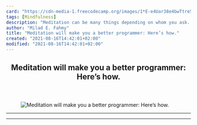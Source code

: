 ```yaml
---
card: "https://cdn-media-1.freecodecamp.org/images/1*E-e4Uar38e4bwTtreST_wQ.jpeg"
tags: [Mindfulness]
description: "Meditation can be many things depending on whom you ask. In t"
author: "Milad E. Fahmy"
title: "Meditation will make you a better programmer: Here’s how."
created: "2021-08-16T14:42:01+02:00"
modified: "2021-08-16T14:42:01+02:00"
---
```

<div class="site-wrapper">
<main id="site-main" class="site-main outer">
<div class="inner">
<article class="post-full post tag-mindfulness tag-life-lessons tag-personal tag-meditation tag-programming ">
<header class="post-full-header">
<h1 class="post-full-title">Meditation will make you a better programmer: Here’s how.</h1>
</header>
<figure class="post-full-image">
<picture>
<source media="(max-width: 700px)" sizes="1px" srcset="data:image/gif;base64,R0lGODlhAQABAIAAAAAAAP///yH5BAEAAAAALAAAAAABAAEAAAIBRAA7 1w">
<source media="(min-width: 701px)" sizes="(max-width: 800px) 400px,
(max-width: 1170px) 700px,
1400px" srcset="https://cdn-media-1.freecodecamp.org/images/1*E-e4Uar38e4bwTtreST_wQ.jpeg 300w,
https://cdn-media-1.freecodecamp.org/images/1*E-e4Uar38e4bwTtreST_wQ.jpeg 600w,
https://cdn-media-1.freecodecamp.org/images/1*E-e4Uar38e4bwTtreST_wQ.jpeg 1000w,
https://cdn-media-1.freecodecamp.org/images/1*E-e4Uar38e4bwTtreST_wQ.jpeg 2000w">
<img onerror="this.style.display='none'" src="https://cdn-media-1.freecodecamp.org/images/1*E-e4Uar38e4bwTtreST_wQ.jpeg" alt="Meditation will make you a better programmer: Here’s how.">
</picture>
</figure>
<section class="post-full-content">
<div class="post-content">
</div>
<hr>
<hr>
</section>
</article>
</div>
</main>
</div>
<!-- Google Tag Manager (noscript) -->
<!-- End Google Tag Manager (noscript) -->
